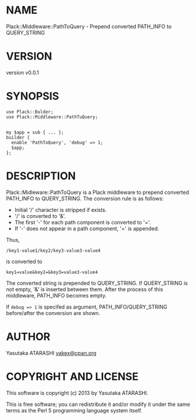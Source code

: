 # NAME

Plack::Middleware::PathToQuery - Prepend converted PATH\_INFO to QUERY\_STRING

# VERSION

version v0.0.1

# SYNOPSIS

    use Plack::Bulder;
    use Plack::Middleware::PathTuQuery;
    

    my $app = sub { ... };
    builder {
      enable 'PathToQuery', 'debug' => 1;
      $app;
    };

# DESCRIPTION

Plack::Midleware::PathToQuery is a Plack middleware to prepend converted PATH\_INFO to QUERY\_STRING.
The conversion rule is as follows:

- Initial '/' character is stripped if exists.
- '/' is converted to '&'.
- The first '-' for each path component is converted to '='.
- If '-' does not appear in a path component, '=' is appended.

Thus,

    /key1-value1/key2/key3-value3-value4

is converted to

    key1=value&key2=&key3=value3-value4

The converted string is prepended to QUERY\_STRING.
If QUERY\_STRING is not empty, '&' is inserted between them.
After the process of this middleware, PATH\_INFO becomes empty.

If `debug => 1` is specifed as argument, PATH\_INFO/QUERY\_STRING before/after the conversion are shown.

# AUTHOR

Yasutaka ATARASHI <yakex@cpan.org>

# COPYRIGHT AND LICENSE

This software is copyright (c) 2013 by Yasutaka ATARASHI.

This is free software; you can redistribute it and/or modify it under
the same terms as the Perl 5 programming language system itself.
